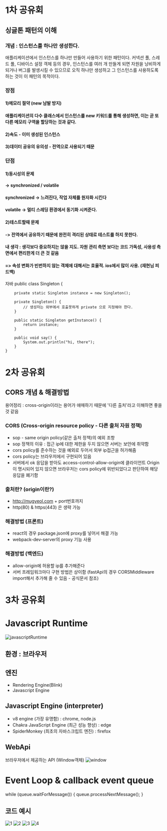 # 1차 공유회
## 싱글톤 패턴의 이해 
### 개념 : 인스턴스를 하나만 생성한다. 
애플리케이션에서 인스턴스를 하나만 만들어 사용하기 위한 패턴이다. 커넥션 풀, 스레드 풀, 디바이스 설정 객체 등의 경우, 인스턴스를 여러 개 만들게 되면 자원을 낭비하게 되거나 버그를 발생시킬 수 있으므로 오직 하나만 생성하고 그 인스턴스를 사용하도록 하는 것이 이 패턴의 목적이다.
### 장점 
#### 1)메모리 절약 (new 남발 방지)
#### 애플리케이션의 다수 클래스에서 인스턴스를 new 키워드를 통해 생성하면, 이는 곧 또다른 메모리 구역을 할당하는 것과 같다. 
#### 2)속도 - 이미 생성된 인스턴스
#### 3)데이터 공유의 유의성 - 전역으로 사용되기 때문 
### 단점 
#### 1)동시성의 문제
#### -> synchronized / volatile 
#### synchronized -> 느려진다, 작업 자체를 원자화 시킨다 
#### volatile -> 멀티 스레딩 환경에서 동기화 시켜준다.
#### 2)테스트할때 문제 
#### -> 전역에서 공유하기 때문에 완전히 격리된 상태로 테스트를 하지 못한다. 
#### 내 생각 : 생각보다 중요하지는 않을 지도. 자원 관리 측면 보다는 코드 가독성, 사용성 측면에서 편리한게 더 큰 것 같음 
#### => 속성 변화가 빈번하지 않는 객체에 대해서는 효율적. ios에서 많이 사용. (재현님 피드백)

자바 
    public class Singleton {

        private static Singleton instance = new Singleton();
        
        private Singleton() {
            // 생성자는 외부에서 호출못하게 private 으로 지정해야 한다.
        }

        public static Singleton getInstance() {
            return instance;
        }

        public void say() {
            System.out.println("hi, there");
        }
    }


# 2차 공유회
## CORS 개념 & 해결방법 
용어정리 : cross-origin이라는 용어가 애매하기 때문에 '다른 출처'라고 이해하면 좋을 것 같음
### CORS (Cross-origin resource policy - 다른 출처 자원 정책)
- sop - same origin policy(같은 출처 정책)의 예외 조항
- sop 정책의 이유 : 접근 ip에 대한 제한을 두지 않으면 서버는 보안에 취약함 
- cors policy를 준수하는 것을 예외로 두어서 외부 ip접근을 허가해줌 
- cors policy는 브라우저에서 구현되어 있음
- 서버에서 ok 응답을 받아도 access-control-allow-origin에 클라이언트 Origin이 명시되어 있지 않으면 브라우저는 cors policy에 위반되었다고 판단하여 해당 응답을 폐기함

### 출처란? (origin이란?)
- http://mugyeol.com + port번호까지 
- http(80) & https(443) 은 생략 가능 

### 해결방법 (프론트)
- react의 경우 package.json에 proxy를 넣어서 해결 가능 
- webpack-dev-server의 proxy 기능 사용
### 해결방법 (백엔드)
- allow-origin에 허용할 ip를 추가해준다
- 서버 프레임워크마다 구현 방법은 상이함 (fastApi의 경우 CORSMiddleware import해서 추가해 줄 수 있음 - 공식문서 참조)

# 3차 공유회 
# Javascript Runtime
![javascriptRuntime](../M_Cho/img/javascriptrRuntime.png)
## 환경 : 브라우저

## 엔진 
- Rendering Engine(Blink)
- Javascript Engine

## Javascript Engine (interpreter)
- v8 engine (가장 유명함) : chrome, node.js
- Chakra JavaScript Engine (최근 성능 향상) : edge
- SpiderMonkey (최초의 자바스크립트 엔진) : firefox

## WebApi 
브라우저에서 제공하는 API (Window객체)
![window](../M_Cho/img/window.png)


# Event Loop & callback event queue
while (queue.waitForMessage()) {
  queue.processNextMessage();
}
## 코드 예시 
![1](../M_Cho/img/1.png)
![2](../M_Cho/img/2.png)
![3](../M_Cho/img/3.png)
![4](../M_Cho/img/4.png)

